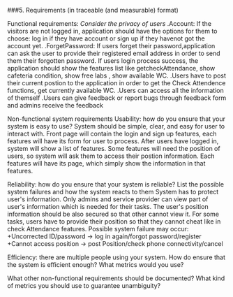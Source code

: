 ###5. Requirements (in traceable (and measurable) format)

Functional requirements: *Consider the privacy of users*
.Account: If the visitors are not logged in, application should have the options for them to choose: log in if they have account or sign up if they havenot got the account yet. 
.ForgetPassword: If users forget their password,application can ask the user to provide their registered email address in order to send them their forgotten password.
If users login process success, the application should show the features list like getcheckAttendance, show cafeteria condition, show free labs , show available WC.
.Users have to post their current postion to the application in order to get the Check Attendence functions, get currently available WC.
.Users can access all the information of themself
.Users can give feedback or report bugs through feedback form and admins receive the feedback

Non-functional system requirements
Usability: how do you ensure that your system is easy to use?
System should be simple, clear, and easy for user to interact with. Front page will contain the login and sign up features, each features will have its form for user to process. After users have logged in, system will show a list of features. Some features will need the position of users, so system will ask them to access their postion information. Each features will have its page, which simply show the information in that features.

Reliability: how do you ensure that your system is reliable? List the possible system failures and how the system reacts to them
System has to protect user's information. Only admins and service provider can view part of user's information which is needed for their tasks. The user's position information should be also secured so that other cannot view it. For some tasks, users have to provide their position so that they cannot cheat like in check Attendance features.
Possible system failure may occur: 
+Uncorrected ID/password -> log in again/forgot password/register
+Cannot access position -> post Position/check phone connectivity/cancel
   
Efficiency: there are multiple people using your system. How do ensure that the system is efficient enough? What metrics would you use?

What other non-functional requirements should be documented?
What kind of metrics you should use to guarantee unambiguity?
 
